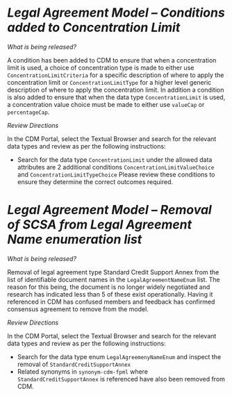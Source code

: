# *Legal Agreement Model – Conditions added to Concentration Limit*

_What is being released?_

A condition has been added to CDM to ensure that when a concentration limit is used, a choice of concentration type is made to either use `ConcentrationLimitCriteria` for a specific description of where to apply the concentration limit or `ConcentrationLimitType` for a higher level generic description of where to apply the concentration limit.
In addition a condition is also added to ensure that when the data type `ConcentrationLimit` is used, a concentration value choice must be made to either use `valueCap` or `percentageCap`.

_Review Directions_

In the CDM Portal, select the Textual Browser and search for the relevant data types and review as per the following instructions:

- Search for the data type `ConcentrationLimit` under the allowed data attributes are 2 additional conditions `ConcentrationLimitValueChoice` and `ConcentrationLimitTypeChoice` Please review these conditions to ensure they determine the correct outcomes required.

# *Legal Agreement Model – Removal of SCSA from Legal Agreement Name enumeration list*

_What is being released?_

Removal of legal agreement type Standard Credit Support Annex from the list of identifiable document names in the `LegalAgreementNameEnum` list. The reason for this being, the document is no longer widely negotiated and research has indicated less than 5 of these exist operationally. Having it referenced in CDM has confused members and feedback has confirmed consensus agreement to remove from the model.

_Review Directions_

In the CDM Portal, select the Textual Browser and search for the relevant data types and review as per the following instructions:

- Search for the data type enum `LegalAgreemenyNameEnum` and inspect the removal of `StandardCreditSupportAnnex` 
- Related synonyms in `synonym-cdm-fpml` where `StandardCreditSupportAnnex` is referenced have also been removed from CDM.
